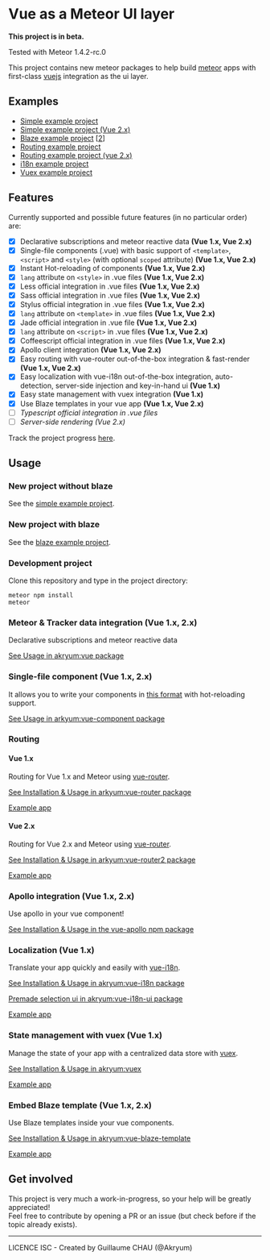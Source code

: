 # Vue as a Meteor UI layer

**This project is in beta.**

Tested with Meteor 1.4.2-rc.0

This project contains new meteor packages to help build [meteor](http://meteor.com/) apps with first-class [vuejs](http://vuejs.org/) integration as the ui layer.

## Examples

- [Simple example project](https://github.com/Akryum/meteor-vue-example)
- [Simple example project (Vue 2.x)](https://github.com/Akryum/meteor-vue2-example)
- [Blaze example project](https://github.com/Akryum/meteor-vue-blaze) [[2](https://github.com/Akryum/meteor-vue-blaze/tree/render-blaze)]
- [Routing example project](https://github.com/Akryum/meteor-vue-example-routing)
- [Routing example project (vue 2.x)](https://github.com/Akryum/meteor-vue2-example-routing)
- [i18n example project](https://github.com/Akryum/meteor-vue-example-i18n)
- [Vuex example project](https://github.com/Akryum/meteor-vuex-example)

## Features

Currently supported and possible future features (in no particular order) are:

 - [x] Declarative subscriptions and meteor reactive data **(Vue 1.x, Vue 2.x)**
 - [x] Single-file components (.vue) with basic support of `<template>`, `<script>` and `<style>` (with optional `scoped` attribute) **(Vue 1.x, Vue 2.x)**
 - [x] Instant Hot-reloading of components **(Vue 1.x, Vue 2.x)**
 - [x] `lang` attribute on `<style>` in .vue files **(Vue 1.x, Vue 2.x)**
 - [x] Less official integration in .vue files **(Vue 1.x, Vue 2.x)**
 - [x] Sass official integration in .vue files **(Vue 1.x, Vue 2.x)**
 - [x] Stylus official integration in .vue files **(Vue 1.x, Vue 2.x)**
 - [x] `lang` attribute on `<template>` in .vue files **(Vue 1.x, Vue 2.x)**
 - [x] Jade official integration in .vue file **(Vue 1.x, Vue 2.x)**
 - [x] `lang` attribute on `<script>` in .vue files **(Vue 1.x, Vue 2.x)**
 - [x] Coffeescript official integration in .vue files **(Vue 1.x, Vue 2.x)**
 - [x] Apollo client integration **(Vue 1.x, Vue 2.x)**
 - [x] Easy routing with vue-router out-of-the-box integration & fast-render **(Vue 1.x, Vue 2.x)**
 - [x] Easy localization with vue-i18n out-of-the-box integration, auto-detection, server-side injection and key-in-hand ui **(Vue 1.x)**
 - [x] Easy state management with vuex integration **(Vue 1.x)**
 - [x] Use Blaze templates in your vue app **(Vue 1.x, Vue 2.x)**
 - [ ] *Typescript official integration in .vue files*
 - [ ] *Server-side rendering (Vue 2.x)*

Track the project progress [here](https://github.com/Akryum/meteor-vue-component/milestones).

## Usage

### New project without blaze

See the [simple example project](https://github.com/Akryum/meteor-vue-example).

### New project with blaze

See the [blaze example project](https://github.com/Akryum/meteor-vue-blaze).

### Development project

Clone this repository and type in the project directory:

    meteor npm install
    meteor

### Meteor & Tracker data integration (Vue 1.x, 2.x)

Declarative subscriptions and meteor reactive data

[See Usage in akryum:vue package](https://github.com/Akryum/meteor-vue-component/tree/master/packages/vue#usage)

### Single-file component (Vue 1.x, 2.x)

It allows you to write your components in [this format](https://vuejs.org/guide/application.html#Single-File-Components) with hot-reloading support.

[See Usage in arkyum:vue-component package](https://github.com/Akryum/meteor-vue-component/tree/master/packages/vue-component#usage)

### Routing

#### Vue 1.x

Routing for Vue 1.x and Meteor using [vue-router](https://github.com/vuejs/vue-router).

[See Installation & Usage in arkyum:vue-router package](https://github.com/Akryum/meteor-vue-component/tree/master/packages/vue-router#installation)

[Example app](https://github.com/Akryum/meteor-vue-example-routing)

#### Vue 2.x

Routing for Vue 2.x and Meteor using [vue-router](https://github.com/vuejs/vue-router).

[See Installation & Usage in arkyum:vue-router2 package](https://github.com/Akryum/meteor-vue-component/tree/master/packages/vue-router2#installation)

[Example app](https://github.com/Akryum/meteor-vue2-example-routing)

### Apollo integration (Vue 1.x, 2.x)

Use apollo in your vue component!

[See Installation & Usage in the vue-apollo npm package](https://github.com/Akryum/vue-apollo)

### Localization (Vue 1.x)

Translate your app quickly and easily with [vue-i18n](https://github.com/kazupon/vue-i18n).

[See Installation & Usage in akryum:vue-i18n package](https://github.com/Akryum/meteor-vue-component/tree/master/packages/vue-i18n#installation)

[Premade selection ui in akryum:vue-i18n-ui package](https://github.com/Akryum/meteor-vue-component/tree/master/packages/vue-i18n-ui)

[Example app](https://github.com/Akryum/meteor-vue-example-i18n)

### State management with vuex (Vue 1.x)

Manage the state of your app with a centralized data store with [vuex](https://github.com/vuejs/vuex).

[See Installation & Usage in akryum:vuex](https://github.com/Akryum/meteor-vue-component/tree/master/packages/vuex#installation)

[Example app](https://github.com/Akryum/meteor-vuex-example)

### Embed Blaze template (Vue 1.x, 2.x)

Use Blaze templates inside your vue components.

[See Installation & Usage in akryum:vue-blaze-template](https://github.com/Akryum/meteor-vue-component/tree/master/packages/vue-blaze-template)

[Example app](https://github.com/Akryum/meteor-vue-blaze/tree/render-blaze)

## Get involved

This project is very much a work-in-progress, so your help will be greatly appreciated!  
Feel free to contribute by opening a PR or an issue (but check before if the topic already exists).

---

LICENCE ISC - Created by Guillaume CHAU (@Akryum)
